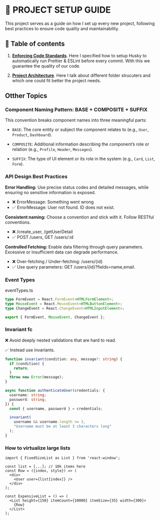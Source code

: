 # 🚀 PROJECT SETUP GUIDE

This project serves as a guide on how I set up every new project, following best practices to ensure code quality and maintainability.

## 📜 Table of contents

1. [**Enforcing Code Standards**](/configs/code-standards). Here I specified how to setup Husky to automatically run Prettier & ESLint before every commit. With this we guarantee the quality of our code.

2. [**Project Architecture**](/configs/folder-structure). Here I talk about different folder strucuters and which one could fit better the project needs.

## Otther Topics

### Component Naming Pattern: BASE + COMPOSITE + SUFFIX

This convention breaks component names into three meaningful parts:

- `BASE`: The core entity or subject the component relates to (e.g., `User`, `Product`, `Dashboard`).

- `COMPOSITE`: Additional information describing the component’s role or relation (e.g., `Profile`, `Header`, `Messages`).

- `SUFFIX`: The type of UI element or its role in the system (e.g., `Card`, `List`, `Form`).

### API Design Best Practices

**Error Handling:** Use precise status codes and detailed messages, while ensuring no sensitive information is exposed.

- ❌ ErrorMessage: Something went wrong
- ✅ ErrorMessage: User not found. ID does not exist.

**Consistent naming:** Choose a convention and stick with it. Follow RESTful conventions.

- ❌ /create_user, /getUserDetail
- ✅ POST /users, GET /users/:id

**Controlled Fetching:** Enable data filtering through query parameters. Excessive or insufficient data can degrade performance.

- ❌ Over-fetching / Under-fetching: /users/{id}
- ✅ Use query parameters: GET /users/{id}?fields=name,email.

### Event Types

eventTypes.ts

```ts
type FormEvent = React.FormEvent<HTMLFormElement>;
type MouseEvent = React.MouseEvent<HTMLButtonElement>;
type ChangeEvent = React.ChangeEvent<HTMLInputElement>;

export { FormEvent, MouseEvent, ChangeEvent };
```

### Invariant fc

❌ Avoid deeply nested validations that are hard to read.

✅ Instead use invariants.

```ts
function invariant(condition: any, message?: string) {
  if (condition) {
    return;
  }
  throw new Error(message);
}

async function authenticateUser(credentials: {
  username: string;
  password: string;
}) {
  const { username, password } = credentials;

  invariant(
    username && username.length >= 3,
    "Username must be at least 3 characters long"
  );
}
```

### How to virtualize large lists

```tsx
import { FixedSizeList as List } from 'react-window';

const list = [...]; // 10k items here
const Row = ({index, style}) => (
  <div>
    <User user={list[index]} />
  </div>
);

const ExpensiveList = () => (
  <List height={150} itemCount={10000} itemSize={35} width={300}>
    {Row}
  </List>
);
```
